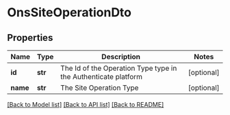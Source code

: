 # OnsSiteOperationDto

## Properties
Name | Type | Description | Notes
------------ | ------------- | ------------- | -------------
**id** | **str** | The Id of the Operation Type type in the Authenticate platform | [optional] 
**name** | **str** | The Site Operation Type | [optional] 

[[Back to Model list]](../README.md#documentation-for-models) [[Back to API list]](../README.md#documentation-for-api-endpoints) [[Back to README]](../README.md)

